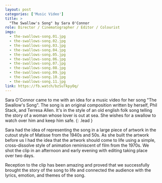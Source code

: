 ```yaml
---
layout: post
categories: ['Music Video']
title: >
  "The Swallow's Song" by Sara O'Connor 
role: Director / Cinematographer / Editor / Colourist
imgs: 
  - the-swallows-song.01.jpg
  - the-swallows-song.02.jpg
  - the-swallows-song.03.jpg
  - the-swallows-song.04.jpg
  - the-swallows-song.05.jpg
  - the-swallows-song.06.jpg
  - the-swallows-song.07.jpg
  - the-swallows-song.08.jpg
  - the-swallows-song.09.jpg
  - the-swallows-song.10.jpg
  - the-swallows-song.11.jpg
link: https://fb.watch/bzSuTkpyOq/
---
```


Sara O'Connor came to me with an idea for a music video for her song "The Swallow's Song". The song is an original composition written by herself, Phil Stack, and Terresa Allen. It's in the style of an old english folk song telling the story of a woman whose lover is out at sea. She wishes for a swallow to watch over him and keep him safe.
{: .lead }

Sara had the idea of representing the song in a large piece of artwork in the cutout style of Matisse from the 1940s and 50s. As she built the artwork before us I had the idea that the artwork should come to life using a simple, cross-dissolve style of animation reminiscent of film from the 1970s. We shot the clip in an afternoon and early evening with editing taking place over two days.

Reception to the clip has been amazing and proved that we successfully brought the story of the song to life and connected the audience with the lyrics, emotion, and themes of the song.
